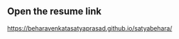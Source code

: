 Open the resume link
------------------------------------------
https://beharavenkatasatyaprasad.github.io/satyabehara/
